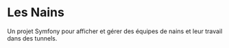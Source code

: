 Les Nains
=======

Un projet Symfony pour afficher et gérer des équipes de nains et leur travail dans des tunnels.
